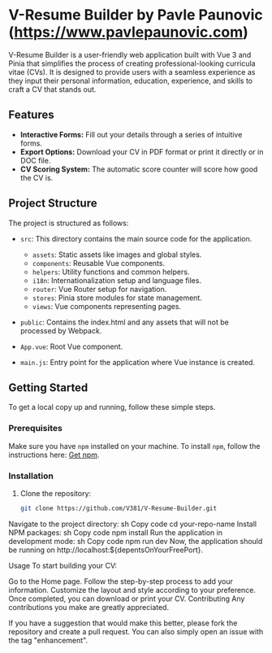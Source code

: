 # V-Resume Builder by Pavle Paunovic (https://www.pavlepaunovic.com)

V-Resume Builder is a user-friendly web application built with Vue 3 and Pinia that simplifies the process of creating professional-looking curricula vitae (CVs). It is designed to provide users with a seamless experience as they input their personal information, education, experience, and skills to craft a CV that stands out.

## Features

- **Interactive Forms:** Fill out your details through a series of intuitive forms.
- **Export Options:** Download your CV in PDF format or print it directly or in DOC file.
- **CV Scoring System:** The automatic score counter will score how good the CV is.

## Project Structure

The project is structured as follows:

- `src`: This directory contains the main source code for the application.
  - `assets`: Static assets like images and global styles.
  - `components`: Reusable Vue components.
  - `helpers`: Utility functions and common helpers.
  - `i18n`: Internationalization setup and language files.
  - `router`: Vue Router setup for navigation.
  - `stores`: Pinia store modules for state management.
  - `views`: Vue components representing pages.

- `public`: Contains the index.html and any assets that will not be processed by Webpack.

- `App.vue`: Root Vue component.
- `main.js`: Entry point for the application where Vue instance is created.

## Getting Started

To get a local copy up and running, follow these simple steps.

### Prerequisites

Make sure you have `npm` installed on your machine. To install `npm`, follow the instructions here: [Get npm](https://www.npmjs.com/get-npm).

### Installation

1. Clone the repository:
   ```sh
   git clone https://github.com/V381/V-Resume-Builder.git
Navigate to the project directory:
sh
Copy code
cd your-repo-name
Install NPM packages:
sh
Copy code
npm install
Run the application in development mode:
sh
Copy code
npm run dev
Now, the application should be running on http://localhost:${depentsOnYourFreePort}.

Usage
To start building your CV:

Go to the Home page.
Follow the step-by-step process to add your information.
Customize the layout and style according to your preference.
Once completed, you can download or print your CV.
Contributing
Any contributions you make are greatly appreciated.

If you have a suggestion that would make this better, please fork the repository and create a pull request. You can also simply open an issue with the tag "enhancement".
